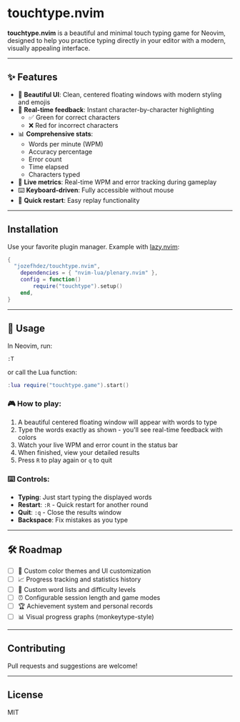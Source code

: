 # touchtype.nvim

**touchtype.nvim** is a beautiful and minimal touch typing game for Neovim, designed to help you practice typing directly in your editor with a modern, visually appealing interface.

---

## ✨ Features

- 🎨 **Beautiful UI**: Clean, centered floating windows with modern styling and emojis
- 📝 **Real-time feedback**: Instant character-by-character highlighting
  - ✅ Green for correct characters  
  - ❌ Red for incorrect characters
- 📊 **Comprehensive stats**: 
  - Words per minute (WPM)
  - Accuracy percentage
  - Error count
  - Time elapsed
  - Characters typed
- 🎯 **Live metrics**: Real-time WPM and error tracking during gameplay
- ⌨️ **Keyboard-driven**: Fully accessible without mouse
- 🔄 **Quick restart**: Easy replay functionality

---

## Installation

Use your favorite plugin manager. Example with [lazy.nvim](https://github.com/folke/lazy.nvim):

```lua
{
  "jozefhdez/touchtype.nvim",
    dependencies = { "nvim-lua/plenary.nvim" },
    config = function()
        require("touchtype").setup()
    end,
}
```

---

## 🚀 Usage

In Neovim, run:

```
:T
```

or call the Lua function:

```lua
:lua require("touchtype.game").start()
```

### 🎮 How to play:
1. A beautiful centered floating window will appear with words to type
2. Type the words exactly as shown - you'll see real-time feedback with colors
3. Watch your live WPM and error count in the status bar
4. When finished, view your detailed results
5. Press `R` to play again or `q` to quit

### ⌨️ Controls:
- **Typing**: Just start typing the displayed words
- **Restart**: `:R` - Quick restart for another round
- **Quit**: `:q` - Close the results window
- **Backspace**: Fix mistakes as you type

---

## 🛠️ Roadmap

- [ ] 🎨 Custom color themes and UI customization
- [ ] 📈 Progress tracking and statistics history  
- [ ] 📖 Custom word lists and difficulty levels
- [ ] ⏰ Configurable session length and game modes
- [ ] 🏆 Achievement system and personal records
- [ ] 📊 Visual progress graphs (monkeytype-style)

---

## Contributing

Pull requests and suggestions are welcome!

---

## License

MIT
